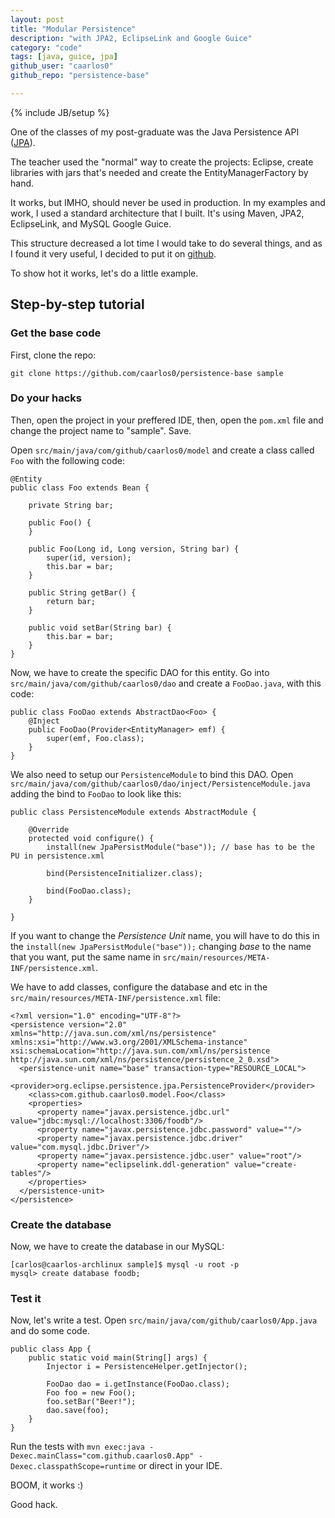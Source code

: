 ```yaml
---
layout: post
title: "Modular Persistence"
description: "with JPA2, EclipseLink and Google Guice"
category: "code"
tags: [java, guice, jpa]
github_user: "caarlos0"
github_repo: "persistence-base"

---
```

{% include JB/setup %}

One of the classes of my post-graduate was the Java Persistence API ([JPA](http://jcp.org/en/jsr/detail?id=317)).

The teacher used the "normal" way to create the projects: Eclipse, create libraries with jars that's needed and create the EntityManagerFactory by hand.

It works, but IMHO, should never be used in production. In my examples and work, I used a standard architecture that I built. It's using Maven, JPA2, EclipseLink, and MySQL Google Guice.

This structure decreased a lot time I would take to do several things, and as I found it very useful, I decided to put it on [github](https://github.com/caarlos0/persistence-base).

To show hot it works, let's do a little example.

## Step-by-step tutorial

### Get the base code

First, clone the repo:

```
git clone https://github.com/caarlos0/persistence-base sample
```

### Do your hacks

Then, open the project in your preffered IDE, then, open the `pom.xml` file and change the project name to "sample". Save.

Open `src/main/java/com/github/caarlos0/model` and create a class called `Foo` with the following code:
    
    @Entity
    public class Foo extends Bean {
        
        private String bar;

        public Foo() {
        }

        public Foo(Long id, Long version, String bar) {
            super(id, version);
            this.bar = bar;
        }

        public String getBar() {
            return bar;
        }

        public void setBar(String bar) {
            this.bar = bar;
        }
    }


Now, we have to create the specific DAO for this entity. Go into `src/main/java/com/github/caarlos0/dao` and create a `FooDao.java`, with this code:

    public class FooDao extends AbstractDao<Foo> {
        @Inject
        public FooDao(Provider<EntityManager> emf) {
            super(emf, Foo.class);
        }
    }

We also need to setup our `PersistenceModule` to bind this DAO. Open `src/main/java/com/github/caarlos0/dao/inject/PersistenceModule.java` adding the bind to `FooDao` to look like this:

    public class PersistenceModule extends AbstractModule {

        @Override
        protected void configure() {
            install(new JpaPersistModule("base")); // base has to be the PU in persistence.xml
            
            bind(PersistenceInitializer.class);

            bind(FooDao.class);
        }
        
    }
    
If you want to change the _Persistence Unit_ name, you will have to do this in the `install(new JpaPersistModule("base"));` changing _base_ to the name that you want, put the same name in `src/main/resources/META-INF/persistence.xml`.

We have to add classes, configure the database and etc in the `src/main/resources/META-INF/persistence.xml` file:

    <?xml version="1.0" encoding="UTF-8"?>
    <persistence version="2.0" xmlns="http://java.sun.com/xml/ns/persistence" xmlns:xsi="http://www.w3.org/2001/XMLSchema-instance" xsi:schemaLocation="http://java.sun.com/xml/ns/persistence http://java.sun.com/xml/ns/persistence/persistence_2_0.xsd">
      <persistence-unit name="base" transaction-type="RESOURCE_LOCAL">
        <provider>org.eclipse.persistence.jpa.PersistenceProvider</provider>
        <class>com.github.caarlos0.model.Foo</class>
        <properties>
          <property name="javax.persistence.jdbc.url" value="jdbc:mysql://localhost:3306/foodb"/>
          <property name="javax.persistence.jdbc.password" value=""/>
          <property name="javax.persistence.jdbc.driver" value="com.mysql.jdbc.Driver"/>
          <property name="javax.persistence.jdbc.user" value="root"/>
          <property name="eclipselink.ddl-generation" value="create-tables"/>
        </properties>
      </persistence-unit>
    </persistence>


### Create the database

Now, we have to create the database in our MySQL:

    [carlos@caarlos-archlinux sample]$ mysql -u root -p
    mysql> create database foodb;

### Test it

Now, let's write a test. Open `src/main/java/com/github/caarlos0/App.java` and do some code.

    public class App {
        public static void main(String[] args) {
            Injector i = PersistenceHelper.getInjector();

            FooDao dao = i.getInstance(FooDao.class);
            Foo foo = new Foo();
            foo.setBar("Beer!");
            dao.save(foo);
        }
    }

Run the tests with `mvn exec:java -Dexec.mainClass="com.github.caarlos0.App" -Dexec.classpathScope=runtime` or direct in your IDE.

BOOM, it works :)

Good hack.

